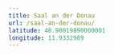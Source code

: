 ```yaml
---
title: Saal an der Donau
url: /saal-an-der-donau/
latitude: 48.90019890000001
longitude: 11.9332989
---
```

